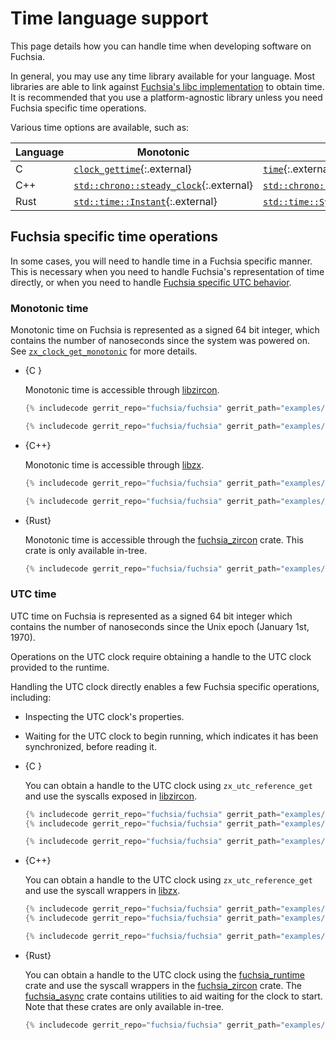 # Time language support

This page details how you can handle time when developing software on Fuchsia.

In general, you may use any time library available for your language. Most
libraries are able to link against [Fuchsia's libc implementation][libc] to
obtain time. It is recommended that you use a platform-agnostic library unless
you need Fuchsia specific time operations.

Various time options are available, such as:

Language | Monotonic | UTC
-------- | --------- | ---
C | [`clock_gettime`][c-clock-gettime]{:.external} | [`time`][c-time]{:.external}
C++ | [`std::chrono::steady_clock`][cpp-steady-clock]{:.external} | [`std::chrono::system_clock`][cpp-system-clock]{:.external}
Rust | [`std::time::Instant`][rust-instant]{:.external} | [`std::time::SystemTime`][rust-system-time]{:.external}

## Fuchsia specific time operations

In some cases, you will need to handle time in a Fuchsia specific manner. This
is necessary when you need to handle Fuchsia's representation of time directly,
or when you need to handle
[Fuchsia specific UTC behavior][fuchsia-utc-behavior].

### Monotonic time

Monotonic time on Fuchsia is represented as a signed 64 bit integer, which
contains the number of nanoseconds since the system was powered on. See
[`zx_clock_get_monotonic`][zx-monotonic] for more details.

* {C }

  Monotonic time is accessible through [libzircon][c-libzircon].

  ```c
  {% includecode gerrit_repo="fuchsia/fuchsia" gerrit_path="examples/time/c/main.c" region_tag="common_imports" adjust_indentation="auto" %}

  {% includecode gerrit_repo="fuchsia/fuchsia" gerrit_path="examples/time/c/main.c" region_tag="monotonic" adjust_indentation="auto" %}
  ```

* {C++}

  Monotonic time is accessible through [libzx][cpp-libzx].

  ```cpp
  {% includecode gerrit_repo="fuchsia/fuchsia" gerrit_path="examples/time/cpp/main.cc" region_tag="common_imports" adjust_indentation="auto" %}

  {% includecode gerrit_repo="fuchsia/fuchsia" gerrit_path="examples/time/cpp/main.cc" region_tag="monotonic" adjust_indentation="auto" %}
  ```

* {Rust}

  Monotonic time is accessible through the [fuchsia_zircon][rust-zircon] crate.
  This crate is only available in-tree.

  ```rust
  {% includecode gerrit_repo="fuchsia/fuchsia" gerrit_path="examples/time/rust/src/main.rs" region_tag="monotonic" adjust_indentation="auto" %}
  ```

### UTC time

UTC time on Fuchsia is represented as a signed 64 bit integer which contains
the number of nanoseconds since the Unix epoch (January 1st, 1970).

Operations on the UTC clock require obtaining a handle to the UTC clock
provided to the runtime.

Handling the UTC clock directly enables a few Fuchsia specific operations,
including:

* Inspecting the UTC clock's properties.
* Waiting for the UTC clock to begin running, which indicates it has been
synchronized, before reading it.

* {C }

  You can obtain a handle to the UTC clock using `zx_utc_reference_get` and use
  the syscalls exposed in [libzircon][c-libzircon].

  ```c
  {% includecode gerrit_repo="fuchsia/fuchsia" gerrit_path="examples/time/c/main.c" region_tag="common_imports" adjust_indentation="auto" %}
  {% includecode gerrit_repo="fuchsia/fuchsia" gerrit_path="examples/time/c/main.c" region_tag="utc_imports" adjust_indentation="auto" %}

  {% includecode gerrit_repo="fuchsia/fuchsia" gerrit_path="examples/time/c/main.c" region_tag="utc" adjust_indentation="auto" %}
  ```

* {C++}

  You can obtain a handle to the UTC clock using `zx_utc_reference_get` and use
  the syscall wrappers in [libzx][cpp-libzx].

  ```cpp
  {% includecode gerrit_repo="fuchsia/fuchsia" gerrit_path="examples/time/cpp/main.cc" region_tag="common_imports" adjust_indentation="auto" %}
  {% includecode gerrit_repo="fuchsia/fuchsia" gerrit_path="examples/time/cpp/main.cc" region_tag="utc_imports" adjust_indentation="auto" %}

  {% includecode gerrit_repo="fuchsia/fuchsia" gerrit_path="examples/time/cpp/main.cc" region_tag="utc" adjust_indentation="auto" %}
  ```

* {Rust}

  You can obtain a handle to the UTC clock using the
  [fuchsia_runtime][rust-runtime] crate and use the syscall wrappers in the
  [fuchsia_zircon][rust-zircon] crate. The [fuchsia_async][rust-async] crate
  contains utilities to aid waiting for the clock to start. Note that these
  crates are only available in-tree.

  ```rust
  {% includecode gerrit_repo="fuchsia/fuchsia" gerrit_path="examples/time/rust/src/main.rs" region_tag="utc" adjust_indentation="auto" %}
  ```

[libc]: /docs/development/languages/c-cpp/libc.md
[c-clock-gettime]: https://linux.die.net/man/3/clock_gettime
[c-time]: https://linux.die.net/man/2/time
[cpp-steady-clock]: https://en.cppreference.com/w/cpp/chrono/steady_clock
[cpp-system-clock]: https://en.cppreference.com/w/cpp/chrono/system_clock
[rust-instant]: https://doc.rust-lang.org/std/time/struct.Instant.html
[rust-system-time]: https://doc.rust-lang.org/std/time/struct.SystemTime.html
[fuchsia-utc-behavior]: utc/behavior.md#differences_from_other_operating_systems
[zx-monotonic]: /docs/reference/syscalls/clock_get_monotonic.md
[c-libzircon]: /docs/concepts/process/core_libraries.md#libzircon
[cpp-libzx]: /docs/concepts/process/core_libraries.md#libzx
[rust-runtime]: /src/lib/fuchsia-runtime
[rust-zircon]: /src/lib/zircon/rust
[rust-async]: /src/lib/fuchsia-async
